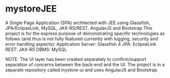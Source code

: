 # mystoreJEE
A Single Page Application (SPA) architected with JEE using Glassfish, JPA/EclipseLink, MySQL, JAX-RS/REST, AngularJS and Bootstrap
This project is for the express purpose of demonstrating specific technologies as follows (and thus is not fully featured currently with logging, security and error handling aspects):
Application Server: Glassfish 4
JPA: EclipseLink
REST: JAX-RS
DBMS: MySQL

NOTE: The UI layer has been created separately to confirm/support separation of concerns between the back-end and the UI. The project is in a separate repository called mystore-ui and uses AngularJS and Bootstrap.
